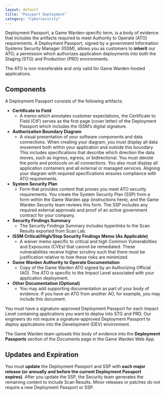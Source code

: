 ```yaml
---
layout: default
title: "Passport Deployment"
category: "Cybersecurity"
---
```


Deployment Passport, a Game Warden-specific term, is a body of evidence that includes the artifacts required to meet Authority to Operate (ATO) requirements. A Deployment Passport, signed by a government Information Systems Security Manager (ISSM), allows you as customers to **inherit** our ATO; a permission which authorizes application deployments into both the Staging (STG) and Production (PRD) environments.

The ATO is non-transferable and only valid for Game Warden-hosted applications.

## Components
A Deployment Passport consists of the following artifacts:
* **Certificate to Field**
  * A memo which annotates customer expectations, the Certificate to Field (CtF) serves as the first page (cover letter) of the Deployment Passport which includes the ISSM’s digital signature.
* **Authorization Boundary Diagram**
  * A visual presentation of your software components and data connections. When creating your diagram, you must display all data movement both within your application and outside this boundary. This includes specifications that describe which direction the data moves, such as ingress, egress, or bidirectional. You must denote the ports and protocols on all connections. You also must display all application containers and all external or managed services. Aligning your diagram with required specifications ensures compliance with ATO requirements. 
* **System Security Plan**
  * Form that provides content that proves you meet ATO security requirements. You create the System Security Plan (SSP) from a form within the Game Warden app (instructions here), and the Game Warden Security team reviews this form. The SSP includes any required external approvals and proof of an active government contract for your company.
* **Security Findings Summary**
  * The Security Findings Summary includes hyperlinks to the Scan Results exported from Scan Lab.
* **ISSM Critical/High/Stop Security Findings Memo (As Applicable)**
  * A waiver memo specific to critical and high Common Vulnerabilities and Exposures (CVEs) that cannot be remediated. These vulnerabilities receive higher scrutiny such that there must be justification relative to how these risks are minimized.
* **Game Warden Authority to Operate Documentation**
  * Copy of the Game Warden ATO signed by an Authorizing Official (AO). The ATO is specific to the Impact Level associated with your application deployment.
* **Other Documentation (Optional)**
  * You may add supporting documentation as part of your body of evidence. If you have an ATO from another AO, for example, you may include this document.

You must have a signature-approved Deployment Passport for each Impact Level containing applications you want to deploy into STG and PRD. Our engineers do not require a signature-approved Deployment Passport to deploy applications into the Development (DEV) environment.

The Game Warden team uploads this body of evidence into the **Deployment Passports** section of the Documents page in the Game Warden Web App.

## Updates and Expiration
You must **update** the Deployment Passport and SSP with **each major release (or annually and before the current Deployment Passport expires)**. After you update the SSP, the Security team generates the remaining content to include Scan Results. Minor releases or patches do not require a new Deployment Passport or SSP.
